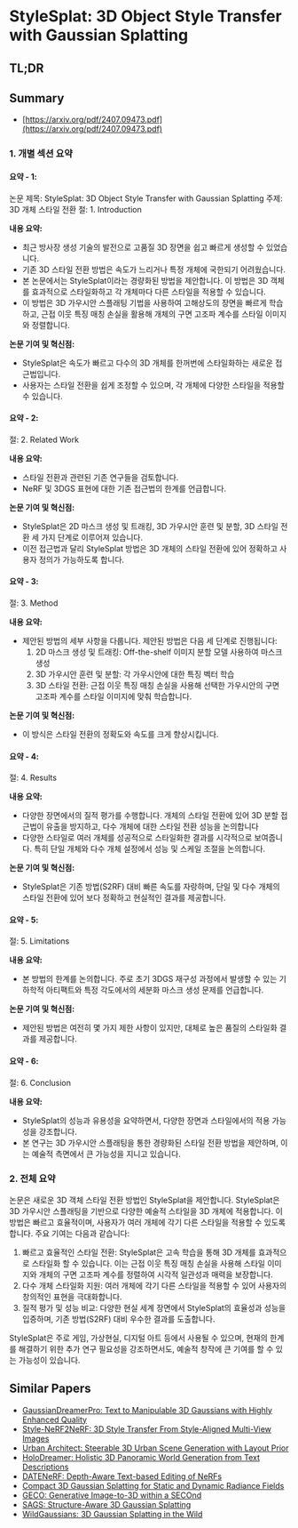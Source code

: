 # StyleSplat: 3D Object Style Transfer with Gaussian Splatting
## TL;DR
## Summary
- [https://arxiv.org/pdf/2407.09473.pdf](https://arxiv.org/pdf/2407.09473.pdf)

### 1. 개별 섹션 요약 

#### 요약 - 1: 
논문 제목: StyleSplat: 3D Object Style Transfer with Gaussian Splatting
주제: 3D 개체 스타일 전환
절: 1. Introduction

**내용 요약:**
- 최근 방사장 생성 기술의 발전으로 고품질 3D 장면을 쉽고 빠르게 생성할 수 있었습니다. 
- 기존 3D 스타일 전환 방법은 속도가 느리거나 특정 개체에 국한되기 어려웠습니다.
- 본 논문에서는 StyleSplat이라는 경량화된 방법을 제안합니다. 이 방법은 3D 객체를 효과적으로 스타일화하고 각 개체마다 다른 스타일을 적용할 수 있습니다.
- 이 방법은 3D 가우시안 스플래팅 기법을 사용하여 고해상도의 장면을 빠르게 학습하고, 근접 이웃 특징 매칭 손실을 활용해 개체의 구면 고조파 계수를 스타일 이미지와 정렬합니다.

**논문 기여 및 혁신점:**
- StyleSplat은 속도가 빠르고 다수의 3D 개체를 한꺼번에 스타일화하는 새로운 접근법입니다.
- 사용자는 스타일 전환을 쉽게 조정할 수 있으며, 각 개체에 다양한 스타일을 적용할 수 있습니다.

#### 요약 - 2: 
절: 2. Related Work

**내용 요약:**
- 스타일 전환과 관련된 기존 연구들을 검토합니다. 
- NeRF 및 3DGS 표현에 대한 기존 접근법의 한계를 언급합니다.

**논문 기여 및 혁신점:**
- StyleSplat은 2D 마스크 생성 및 트래킹, 3D 가우시안 훈련 및 분할, 3D 스타일 전환 세 가지 단계로 이루어져 있습니다.
- 이전 접근법과 달리 StyleSplat 방법은 3D 개체의 스타일 전환에 있어 정확하고 사용자 정의가 가능하도록 합니다.

#### 요약 - 3: 
절: 3. Method

**내용 요약:**
- 제안된 방법의 세부 사항을 다룹니다. 제안된 방법은 다음 세 단계로 진행됩니다:
  1. 2D 마스크 생성 및 트래킹: Off-the-shelf 이미지 분할 모델 사용하여 마스크 생성
  2. 3D 가우시안 훈련 및 분할: 각 가우시안에 대한 특징 벡터 학습
  3. 3D 스타일 전환: 근접 이웃 특징 매칭 손실을 사용해 선택한 가우시안의 구면 고조파 계수를 스타일 이미지에 맞춰 학습합니다.

**논문 기여 및 혁신점:**
- 이 방식은 스타일 전환의 정확도와 속도를 크게 향상시킵니다.

#### 요약 - 4: 
절: 4. Results

**내용 요약:**
- 다양한 장면에서의 질적 평가를 수행합니다. 개체의 스타일 전환에 있어 3D 분할 접근법이 유출을 방지하고, 다수 개체에 대한 스타일 전환 성능을 논의합니다
- 다양한 스타일로 여러 개체를 성공적으로 스타일화한 결과를 시각적으로 보여줍니다. 특히 단일 개체와 다수 개체 설정에서 성능 및 스케일 조절을 논의합니다. 

**논문 기여 및 혁신점:**
- StyleSplat은 기존 방법(S2RF) 대비 빠른 속도를 자랑하며, 단일 및 다수 개체의 스타일 전환에 있어 보다 정확하고 현실적인 결과를 제공합니다.

#### 요약 - 5:
절: 5. Limitations

**내용 요약:**
- 본 방법의 한계를 논의합니다. 주로 초기 3DGS 재구성 과정에서 발생할 수 있는 기하학적 아티팩트와 특정 각도에서의 세분화 마스크 생성 문제를 언급합니다.

**논문 기여 및 혁신점:**
- 제안된 방법은 여전히 몇 가지 제한 사항이 있지만, 대체로 높은 품질의 스타일화 결과를 제공합니다.

#### 요약 - 6:
절: 6. Conclusion

**내용 요약:**
- StyleSplat의 성능과 유용성을 요약하면서, 다양한 장면과 스타일에서의 적용 가능성을 강조합니다.
- 본 연구는 3D 가우시안 스플래팅을 통한 경량화된 스타일 전환 방법을 제안하며, 이는 예술적 측면에서 큰 가능성을 지니고 있습니다.

### 2. 전체 요약

논문은 새로운 3D 객체 스타일 전환 방법인 StyleSplat을 제안합니다. StyleSplat은 3D 가우시안 스플래팅을 기반으로 다양한 예술적 스타일을 3D 개체에 적용합니다. 이 방법은 빠르고 효율적이며, 사용자가 여러 개체에 각기 다른 스타일을 적용할 수 있도록 합니다. 주요 기여는 다음과 같습니다:

1. 빠르고 효율적인 스타일 전환: StyleSplat은 고속 학습을 통해 3D 개체를 효과적으로 스타일화 할 수 있습니다. 이는 근접 이웃 특징 매칭 손실을 사용해 스타일 이미지와 개체의 구면 고조파 계수를 정렬하여 시각적 일관성과 매력을 보장합니다.
2. 다수 개체 스타일화 지원: 여러 개체에 각기 다른 스타일을 적용할 수 있어 사용자의 창의적인 표현을 극대화합니다.
3. 질적 평가 및 성능 비교: 다양한 현실 세계 장면에서 StyleSplat의 효율성과 성능을 입증하며, 기존 방법(S2RF) 대비 우수한 결과를 도출합니다.

StyleSplat은 주로 게임, 가상현실, 디지털 아트 등에서 사용될 수 있으며, 현재의 한계를 해결하기 위한 추가 연구 필요성을 강조하면서도, 예술적 창작에 큰 기여를 할 수 있는 가능성이 있습니다.

## Similar Papers
- [GaussianDreamerPro: Text to Manipulable 3D Gaussians with Highly Enhanced Quality](2406.18462.md)
- [Style-NeRF2NeRF: 3D Style Transfer From Style-Aligned Multi-View Images](2406.13393.md)
- [Urban Architect: Steerable 3D Urban Scene Generation with Layout Prior](2404.06780.md)
- [HoloDreamer: Holistic 3D Panoramic World Generation from Text Descriptions](2407.15187.md)
- [DATENeRF: Depth-Aware Text-based Editing of NeRFs](2404.04526.md)
- [Compact 3D Gaussian Splatting for Static and Dynamic Radiance Fields](2408.03822.md)
- [GECO: Generative Image-to-3D within a SECOnd](2405.20327.md)
- [SAGS: Structure-Aware 3D Gaussian Splatting](2404.19149.md)
- [WildGaussians: 3D Gaussian Splatting in the Wild](2407.08447.md)
